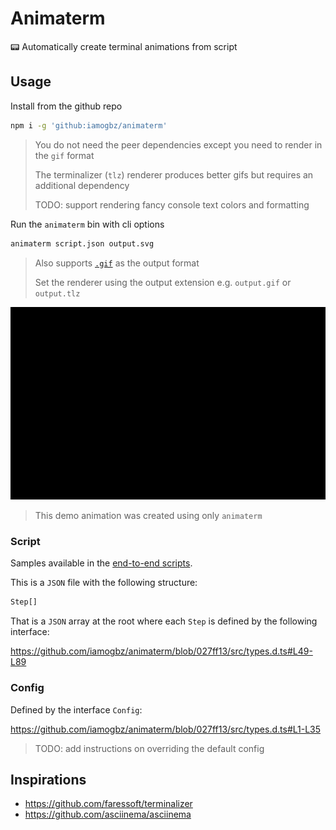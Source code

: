 # Animaterm

📟 Automatically create terminal animations from script

## Usage

Install from the github repo

```sh
npm i -g 'github:iamogbz/animaterm'
```

> You do not need the peer dependencies except you need to render in the `gif` format
>
> The terminalizer (`tlz`) renderer produces better gifs but requires an additional dependency
>
> TODO: support rendering fancy console text colors and formatting

Run the `animaterm` bin with cli options

```sh
animaterm script.json output.svg
```

> Also supports [`.gif`](./docs/usage.gif) as the output format
>
> Set the renderer using the output extension e.g. `output.gif` or `output.tlz`

![demo](./docs/usage.svg)

> This demo animation was created using only `animaterm`

### Script

Samples available in the [end-to-end scripts](./e2e/).

This is a `JSON` file with the following structure:

```ts
Step[]
```

That is a `JSON` array at the root where each `Step` is defined by the following interface:

https://github.com/iamogbz/animaterm/blob/027ff13/src/types.d.ts#L49-L89

### Config

Defined by the interface `Config`:

https://github.com/iamogbz/animaterm/blob/027ff13/src/types.d.ts#L1-L35

> TODO: add instructions on overriding the default config

## Inspirations

- <https://github.com/faressoft/terminalizer>
- <https://github.com/asciinema/asciinema>
